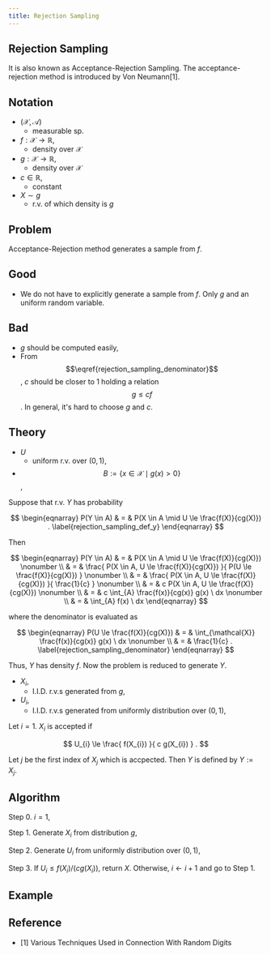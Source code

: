```yaml
---
title: Rejection Sampling
---
```


## Rejection Sampling
It is also known as Acceptance-Rejection Sampling.
The acceptance-rejection method is introduced by Von Neumann[1].


## Notation
* $(\mathcal{X}, \mathcal{A})$
    * measurable sp.
* $f: \mathcal{X} \rightarrow \mathbb{R}$,
    * density over $\mathcal{X}$
* $g: \mathcal{X} \rightarrow \mathbb{R}$,
    * density over $\mathcal{X}$
* $c \in \mathbb{R}$,
    * constant
* $X \sim g$
    * r.v. of which density is $g$


## Problem
Acceptance-Rejection method generates a sample from $f$.

## Good
* We do not have to explicitly generate a sample from $f$. Only $g$ and an uniform random variable.

## Bad
* $g$ should be computed easily,
* From $$\eqref{rejection_sampling_denominator}$$, $c$ should be closer to 1 holding a relation $$g \le c f$$. In general, it's hard to choose $g$ and $c$.


## Theory
* $U$
    * uniform r.v. over $(0, 1)$,
* $$B := \{x \in \mathcal{X} \mid g(x) > 0\}$$,

Suppose that r.v. $Y$ has probability

$$
\begin{eqnarray}
    P(Y \in A)
    & = &
        P(X \in A \mid U \le \frac{f(X)}{cg(X)})
    .
    \label{rejection_sampling_def_y}
\end{eqnarray}
$$

Then

$$
\begin{eqnarray}
    P(Y \in A)
    & = &
        P(X \in A \mid U \le \frac{f(X)}{cg(X)})
    \nonumber
    \\
    & = &
        \frac{
            P(X \in A, U \le \frac{f(X)}{cg(X)})
        }{
            P(U \le \frac{f(X)}{cg(X)})
        }
    \nonumber
    \\
    & = &
        \frac{
            P(X \in A, U \le \frac{f(X)}{cg(X)})
        }{
            \frac{1}{c}
        }
    \nonumber
    \\
    & = &
        c P(X \in A, U \le \frac{f(X)}{cg(X)})
    \nonumber
    \\
    & = &
        c
        \int_{A}
            \frac{f(x)}{cg(x)}
            g(x)
        \ dx
    \nonumber
    \\
    & = &
        \int_{A}
            f(x)
        \ dx
\end{eqnarray}
$$

where the denominator is evaluated as

$$
\begin{eqnarray}
    P(U \le \frac{f(X)}{cg(X)})
    & = &
        \int_{\mathcal{X}}
            \frac{f(x)}{cg(x)}
            g(x)
        \ dx
    \nonumber
    \\
    & = &
        \frac{1}{c}
    .
    \label{rejection_sampling_denominator}
\end{eqnarray}
$$

Thus, $Y$ has density $f$.
Now the problem is reduced to generate $Y$.

* $X_{i}$,
    * I.I.D. r.v.s generated from $g$,
* $U_{i}$,
    * I.I.D. r.v.s generated from uniformly distribution over $(0, 1)$,

Let $i  = 1$.
$X_{i}$ is accepted if

$$
    U_{i}
    \le
    \frac{
        f(X_{i})
    }{
        c g(X_{i})
    }
    .
$$

Let $j$ be the first index of $X_{j}$ which is accpected.
Then $Y$ is defined by $Y := X_{j}$.

## Algorithm
Step 0. $i = 1$,

Step 1. Generate $X_{i}$ from distribution $g$,

Step 2. Generate $U_{i}$ from uniformly distribution over $(0, 1)$,

Step 3. If $U_{i} \le f(X_{i})/(cg(X_{i}))$, return $X$.
Otherwise, $i \leftarrow i + 1$ and go to Step 1.

## Example

## Reference
* [1] Various Techniques Used in Connection With Random Digits
